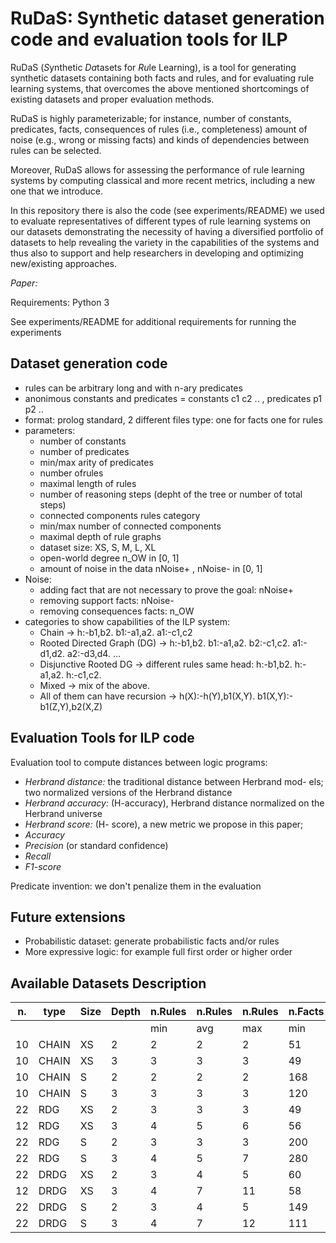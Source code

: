 # RuDaS: Synthetic dataset generation code and evaluation tools for ILP

RuDaS (*S*ynthetic *Da*tasets for *Ru*le Learning), is a tool for generating synthetic datasets containing both facts and rules, and for evaluating rule learning systems, that overcomes the above mentioned shortcomings of existing datasets and proper evaluation methods. 

RuDaS is highly parameterizable; for instance, number of constants, predicates, facts, consequences of rules (i.e., completeness) amount of noise (e.g., wrong or missing facts) and kinds of dependencies between rules can be selected. 

Moreover, RuDaS allows for assessing the performance of rule learning systems by computing classical and more recent metrics, including a new one that we introduce.

In this repository there is also the code (see experiments/README) we used to evaluate representatives of different types of rule learning systems on our datasets demonstrating the necessity of having a diversified portfolio of datasets to help revealing the variety in the capabilities of the systems and thus also to support and help researchers in developing and optimizing new/existing approaches. 

*Paper:* <!-- add link to ArXiv wgenb we have it-->

Requirements: Python 3 
<!--TODO any others check. then create file requirements.txt)-->
See experiments/README for additional requirements for running the experiments


## Dataset generation code

* rules can be arbitrary long and with n-ary predicates
* anonimous constants and predicates = constants c1 c2 .. , predicates p1 p2 ..
* format: prolog standard, 2 different files type: one for facts one for rules
* parameters:
   * number of constants
   * number of predicates
   * min/max arity of predicates
   * number ofrules
   * maximal length of rules
   * number of reasoning steps (depht of the tree or number of total steps)
   * connected components rules category
   * min/max number of connected components
   * maximal depth of rule graphs 
   * dataset size: XS, S, M, L, XL
   * open-world degree n_OW in [0, 1]
   * amount of noise in the data nNoise+ , nNoise- in [0, 1]
* Noise:
   * adding fact that are not necessary to prove the goal: nNoise+
   * removing support facts: nNoise-
   * removing consequences facts: n_OW
* categories to show capabilities of the ILP system:
   * Chain -> h:-b1,b2. b1:-a1,a2. a1:-c1,c2
   * Rooted Directed Graph (DG) -> h:-b1,b2. b1:-a1,a2. b2:-c1,c2. a1:-d1,d2. a2:-d3,d4. ...
   * Disjunctive Rooted DG -> different rules same head: h:-b1,b2. h:-a1,a2. h:-c1,c2.
   * Mixed -> mix of the above.
   * All of them can have recursion -> h(X):-h(Y),b1(X,Y). b1(X,Y):-b1(Z,Y),b2(X,Z)

<!--TODO: Add figure for categories-->

## Evaluation Tools for ILP code

Evaluation tool to compute distances between logic programs:
* *Herbrand distance:* the traditional distance between Herbrand mod- els; two normalized versions of the Herbrand distance
* *Herbrand accuracy:* (H-accuracy), Herbrand distance normalized on the Herbrand universe
* *Herbrand score:* (H- score), a new metric we propose in this paper;
* *Accuracy*
* *Precision* (or standard confidence)
* *Recall*
* *F1-score*


Predicate invention: we don't penalize them in the evaluation


## Future extensions
* Probabilistic dataset: generate probabilistic facts and/or rules
* More expressive logic: for example full first order or higher order
<!--ADD MORE-->

## Available Datasets Description

<!--TODO TABLE-->
<sub>
  
| n.  | type | Size | Depth |n.Rules|n.Rules|n.Rules|n.Facts|n.Facts|n.Facts|n.Pred|n.Pred|n.Pred|n.Const|n.Const|n.Const|
|--- | ---  | ---  | ---   | --- | ---   | --- | --- | ---   | --- | --- | ---  | --- | ---| ---   | --- |
|     |      |      |       | min |   avg |max  | min | avg   |max  | min | avg  |max  | min| avg   |max  |
| 10  |CHAIN |   XS | 2     |2    |2      |2    | 51  |74     |95   | 5   |7     |9    | 31 |47     |71   |
| 10  |CHAIN |   XS | 3     |3    |3      |3    | 49  |70     |97   | 7   |8     |  9  | 31 |43     |64   |
| 10  |CHAIN | S | 2  | 2|2|2 | 168|447|908 | 9|10|11 | 97|259|460|
|      10 |CHAIN  | S |  3 | 3|3|3 | 120|508|958 |8|10|11 | 52|230|374|
|    22 | RDG  |  XS | 2  | 3|3|3 | 49|84|122 | 6|9|11 | 28|50|84 | 
|     12 | RDG  |  XS | 3  | 4|5|6 | 56|104|172 | 8|10|11 | 41|55|75 |
|     22 |  RDG  | S | 2 | 3|3|3 | 200|646|1065 | 6|11|11 | 71|370|648   |
|     22 |RDG  |  S | 3 | 4|5|7 | 280|613|1107 | 10|11|11 | 149|297|612   |
|    22 |DRDG |  XS | 2  | 3|4|5 | 60|100|181 | 6|9|11 | 29|55|82    |
|   12 |DRDG |  XS |3  | 4|7|11 | 58|144|573 | 8|10|11 | 34|58|89   |
|    22 |DRDG |  S |2 | 3|4|5 | 149|564|1027 | 10|11|11 | 88|327|621   |
|    22 |DRDG |  S |3 | 4|7|12 | 111|540|1126 | 10|11|11 | 70|284|680   |

</sub>

